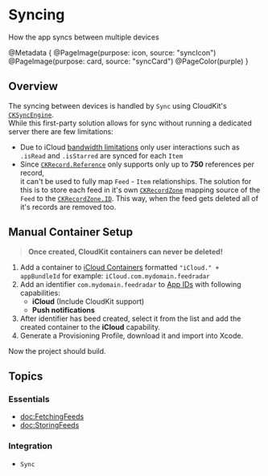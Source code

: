 # Syncing

How the app syncs between multiple devices

@Metadata {
	@PageImage(purpose: icon, source: "syncIcon")
	@PageImage(purpose: card, source: "syncCard")
	@PageColor(purple)
}

## Overview

The syncing between devices is handled by ``Sync`` using CloudKit's [`CKSyncEngine`](https://developer.apple.com/documentation/cloudkit/cksyncengine).\
While this first-party solution allows for sync without running a dedicated server there are few limitations:

- Due to iCloud [bandwidth limitations](https://github.com/Ranchero-Software/NetNewsWire/wiki/iCloud-Sync-and-NetNewsWire:-Where-We’re-Stuck) only user interactions such as `.isRead` and `.isStarred` are synced for each ``Item``
- Since [`CKRecord.Reference`](https://developer.apple.com/documentation/cloudkit/ckrecord/reference) only supports only up to **750** references per record,\
it can't be used to fully map ``Feed`` - ``Item`` relationships. The solution for this is to store each feed in it's own [`CKRecordZone`](https://developer.apple.com/documentation/cloudkit/ckrecordzone) mapping source of the ``Feed`` to the [`CKRecordZone.ID`](https://developer.apple.com/documentation/cloudkit/ckrecordzone/id). This way, when the feed gets deleted all of it's records are removed too.



## Manual Container Setup

> **Once created, CloudKit containers can never be deleted!**

1. Add a container to [iCloud Containers](https://developer.apple.com/account/resources/identifiers/list/cloudContainer) formatted `"iCloud." + appBundleId` for example: `iCloud.com.mydomain.feedradar`
2. Add an identifier `com.mydomain.feedradar` to [App IDs](https://developer.apple.com/account/resources/identifiers/list) with following capabilities:
	- **iCloud** (Include CloudKit support)
	- **Push notifications**
3. After identifier has beed created, select it from the list and add the created container to the **iCloud** capability.
4. Generate a Provisioning Profile, download it and import into Xcode.

Now the project should build.

## Topics

### Essentials

- <doc:FetchingFeeds>
- <doc:StoringFeeds>

### Integration

- ``Sync``
